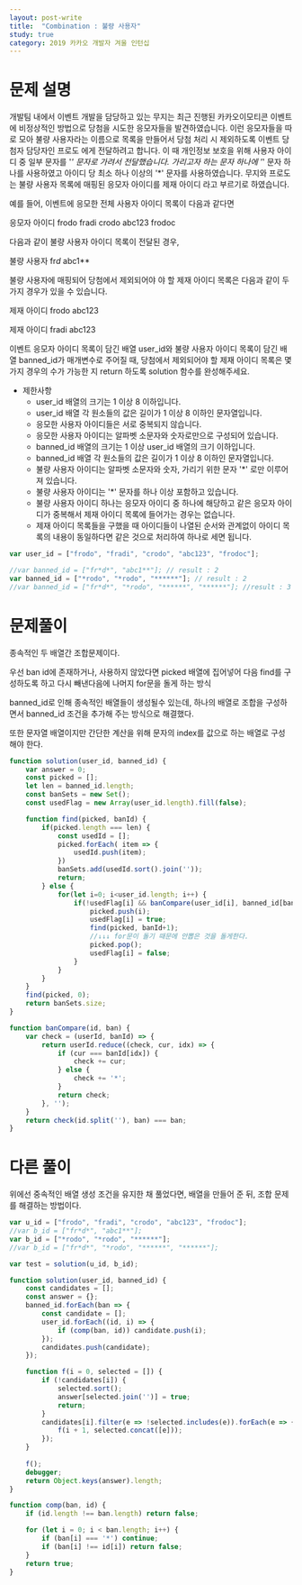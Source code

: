 ```yaml
---
layout: post-write
title:  "Combination : 불량 사용자"
study: true
category: 2019 카카오 개발자 겨울 인턴십
---
```



# 문제 설명

개발팀 내에서 이벤트 개발을 담당하고 있는 무지는 최근 진행된 카카오이모티콘 이벤트에 비정상적인 방법으로 당첨을 시도한 응모자들을 발견하였습니다. 이런 응모자들을 따로 모아 불량 사용자라는 이름으로 목록을 만들어서 당첨 처리 시 제외하도록 이벤트 당첨자 담당자인 프로도 에게 전달하려고 합니다. 이 때 개인정보 보호을 위해 사용자 아이디 중 일부 문자를 '*' 문자로 가려서 전달했습니다. 가리고자 하는 문자 하나에 '*' 문자 하나를 사용하였고 아이디 당 최소 하나 이상의 '*' 문자를 사용하였습니다.
무지와 프로도는 불량 사용자 목록에 매핑된 응모자 아이디를 제재 아이디 라고 부르기로 하였습니다.

예를 들어, 이벤트에 응모한 전체 사용자 아이디 목록이 다음과 같다면

응모자 아이디
frodo
fradi
crodo
abc123
frodoc

다음과 같이 불량 사용자 아이디 목록이 전달된 경우,

불량 사용자
fr*d*
abc1**

불량 사용자에 매핑되어 당첨에서 제외되어야 야 할 제재 아이디 목록은 다음과 같이 두 가지 경우가 있을 수 있습니다.

제재 아이디
frodo
abc123

제재 아이디
fradi
abc123

이벤트 응모자 아이디 목록이 담긴 배열 user_id와 불량 사용자 아이디 목록이 담긴 배열 banned_id가 매개변수로 주어질 때, 당첨에서 제외되어야 할 제재 아이디 목록은 몇가지 경우의 수가 가능한 지 return 하도록 solution 함수를 완성해주세요.

- 제한사항
  - user_id 배열의 크기는 1 이상 8 이하입니다.
  - user_id 배열 각 원소들의 값은 길이가 1 이상 8 이하인 문자열입니다.
  - 응모한 사용자 아이디들은 서로 중복되지 않습니다.
  - 응모한 사용자 아이디는 알파벳 소문자와 숫자로만으로 구성되어 있습니다.
  - banned_id 배열의 크기는 1 이상 user_id 배열의 크기 이하입니다.
  - banned_id 배열 각 원소들의 값은 길이가 1 이상 8 이하인 문자열입니다.
  - 불량 사용자 아이디는 알파벳 소문자와 숫자, 가리기 위한 문자 '*' 로만 이루어져 있습니다.
  - 불량 사용자 아이디는 '*' 문자를 하나 이상 포함하고 있습니다.
  - 불량 사용자 아이디 하나는 응모자 아이디 중 하나에 해당하고 같은 응모자 아이디가 중복해서 제재 아이디 목록에 들어가는 경우는 없습니다.
  - 제재 아이디 목록들을 구했을 때 아이디들이 나열된 순서와 관계없이 아이디 목록의 내용이 동일하다면 같은 것으로 처리하여 하나로 세면 됩니다.

```javascript
var user_id = ["frodo", "fradi", "crodo", "abc123", "frodoc"];

//var banned_id = ["fr*d*", "abc1**"]; // result : 2
var banned_id = ["*rodo", "*rodo", "******"]; // result : 2
//var banned_id = ["fr*d*", "*rodo", "******", "******"]; //result : 3

```


# 문제풀이
  종속적인 두 배열간 조합문제이다.

  우선 ban id에 존재하거나, 사용하지 않았다면 picked 배열에 집어넣어 다음 find를 구성하도록 하고
  다시 빼낸다음에 나머지 for문을 돌게 하는 방식

  banned_id로 인해 종속적인 배열들이 생성될수 있는데, 
  하나의 배열로 조합을 구성하면서 banned_id 조건을 추가해 주는 방식으로 해결했다.

  또한 문자열 배열이지만 간단한 계산을 위해 문자의 index를 값으로 하는 배열로 구성해야 한다.


```javascript
function solution(user_id, banned_id) {
    var answer = 0;
    const picked = [];
    let len = banned_id.length;
    const banSets = new Set();
    const usedFlag = new Array(user_id.length).fill(false);

    function find(picked, banId) {
        if(picked.length === len) {
            const usedId = [];
            picked.forEach( item => {
                usedId.push(item);
            })
            banSets.add(usedId.sort().join(''));
            return;
        } else {
            for(let i=0; i<user_id.length; i++) {
                if(!usedFlag[i] && banCompare(user_id[i], banned_id[banId])) {
                    picked.push(i);
                    usedFlag[i] = true;
                    find(picked, banId+1);
                    //↓↓↓ for문이 돌기 때문에 안뽑은 것을 돌게한다. 
                    picked.pop();
                    usedFlag[i] = false;
                }
            }
        }
    }
    find(picked, 0);
    return banSets.size;
}

function banCompare(id, ban) {
    var check = (userId, banId) => {
        return userId.reduce((check, cur, idx) => {
            if (cur === banId[idx]) {
                check += cur;
            } else {
                check += '*';
            }
            return check;
        }, '');
    }
    return check(id.split(''), ban) === ban;
}

```
# 다른 풀이
  위에선 중속적인 배열 생성 조건을 유지한 채 풀었다면, 
  배열을 만들어 준 뒤, 조합 문제를 해결하는 방법이다. 

```javascript
var u_id = ["frodo", "fradi", "crodo", "abc123", "frodoc"];
//var b_id = ["fr*d*", "abc1**"];
var b_id = ["*rodo", "*rodo", "******"];
//var b_id = ["fr*d*", "*rodo", "******", "******"];

var test = solution(u_id, b_id);

function solution(user_id, banned_id) {
    const candidates = [];
    const answer = {};
    banned_id.forEach(ban => {
        const candidate = [];
        user_id.forEach((id, i) => {
            if (comp(ban, id)) candidate.push(i);
        });
        candidates.push(candidate);
    });

    function f(i = 0, selected = []) {
        if (!candidates[i]) {
            selected.sort();
            answer[selected.join('')] = true;
            return;
        }
        candidates[i].filter(e => !selected.includes(e)).forEach(e => {
            f(i + 1, selected.concat([e]));
        });
    }
    
    f();
    debugger;
    return Object.keys(answer).length;
}

function comp(ban, id) {
    if (id.length !== ban.length) return false;

    for (let i = 0; i < ban.length; i++) {
        if (ban[i] === '*') continue;
        if (ban[i] !== id[i]) return false;
    }
    return true;
}
```